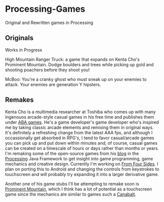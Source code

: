# Processing-Games

Original and Rewritten games in Processing

## Originals

Works in Progress

High Mountain Ranger Truck: a game that expands on Kenta Cho's Prominent Mountain. Dodge boulders and trees while picking up gold and shooting poachers before they shoot you!

McBoo: You're a cranky ghost who must sneak up on your enemies to attack. Your enemies are generation Y hipsters.

## Remakes 

Kenta Cho is a multimedia researcher at Toshiba who comes up with many ingenouos arcade-style casual games in his free time and publishes them under [ABA games](http://www.asahi-net.or.jp/~cs8k-cyu/). He's a game developer's game developer who's inspired me by taking classic arcade elements and remixing them in original ways. It's definitely a refreshing change from the latest AAA fps, and although I  occassionally get absorbed in RPG's, I tend to favor casual/arcade games you can pick up and put down within  minutes and, of course, casual games can be created on a timescale of hours or days rather than months or years. I'm remaking some of the open-source games from his [blog](http://www.asahi-net.or.jp/~cs8k-cyu/) in the [Processing](https://processing.org/) Java Framework to get insight into game programming, game mechanics and creative design. Currently I'm working on [From Four Sides](http://abagames.sakura.ne.jp/flash/ffs/).  I plan on porting this to Android and changing the controls from keystrokes to touchscreen and will probably try expanding it into a larger derivative game. 

Another one of his game stubs I'll be attempting to remake soon is [Prominent Mountain](http://abagames.sakura.ne.jp/flash/pm/), which I think has a lot of potential as a touchscreen game since the mechanics are similar to games such a [Canabalt](http://adamatomic.com/canabalt/).